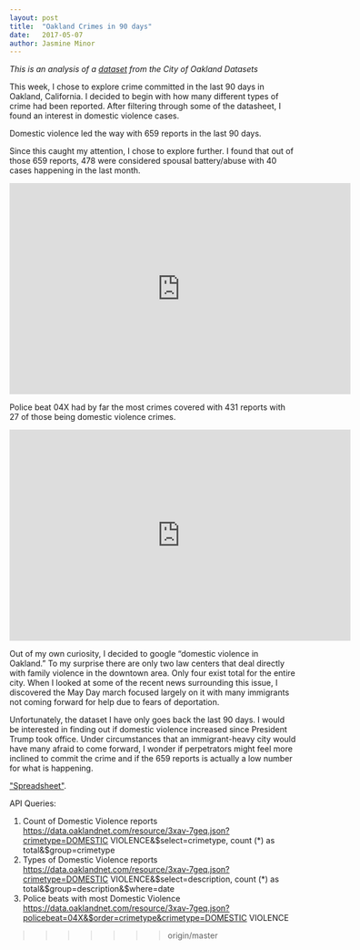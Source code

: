 ```yaml
---
layout: post
title:  "Oakland Crimes in 90 days"
date:   2017-05-07
author: Jasmine Minor
---
```


_This is an analysis of a [dataset](https://data.oaklandnet.com/Public-Safety/CrimeWatch-Maps-Past-90-Days/ym6k-rx7a/data) from the City of Oakland Datasets_

This week, I chose to explore crime committed in the last 90 days in Oakland, California. I decided to begin with how many different types of crime had been reported. After filtering through some of the datasheet, I found an interest in domestic violence cases. 

Domestic violence led the way with 659 reports in the last 90 days.

Since this caught my attention, I chose to explore further. I found that out of those 659 reports, 478 were considered spousal battery/abuse with 40 cases happening in the last month.

<iframe width="600" height="371" seamless frameborder="0" scrolling="no" src="https://docs.google.com/spreadsheets/u/1/d/1bBq7q257tfKcRSxShIwNvxnq8USdD12rDDExD0bhWOQ/pubchart?oid=1496178475&format=interactive"></iframe>

Police beat 04X had by far the most crimes covered with 431 reports with 27 of those being domestic violence crimes.

<iframe width="600" height="371" seamless frameborder="0" scrolling="no" src="https://docs.google.com/spreadsheets/u/1/d/1DmQAUYIFJteJohHXnZ5RWVQYwNP8wloREhin75YD_vw/pubchart?oid=1840009112&format=interactive"></iframe>


Out of my own curiosity, I decided to google “domestic violence in Oakland.” To my surprise there are only two law centers that deal directly with family violence in the downtown area. Only four exist total for the entire city. When I looked at some of the recent news surrounding this issue, I discovered the May Day march focused largely on it with many immigrants not coming forward for help due to fears of deportation.

Unfortunately, the dataset I have only goes back the last 90 days. I would be interested in finding out if domestic violence increased since President Trump took office. Under circumstances that an immigrant-heavy city would have many afraid to come forward, I wonder if perpetrators might feel more inclined to commit the crime and if the 659 reports is actually a low number for what is happening.

["Spreadsheet"](https://docs.google.com/spreadsheets/d/1bBq7q257tfKcRSxShIwNvxnq8USdD12rDDExD0bhWOQ/edit#gid=165080352).

API Queries:
1. Count of Domestic Violence reports https://data.oaklandnet.com/resource/3xav-7geq.json?crimetype=DOMESTIC VIOLENCE&$select=crimetype, count (*) as total&$group=crimetype
2. Types of Domestic Violence reports	https://data.oaklandnet.com/resource/3xav-7geq.json?crimetype=DOMESTIC VIOLENCE&$select=description, count (*) as total&$group=description&$where=date
3. Police beats with most Domestic Violence	https://data.oaklandnet.com/resource/3xav-7geq.json?policebeat=04X&$order=crimetype&crimetype=DOMESTIC VIOLENCE




>>>>>>> origin/master
